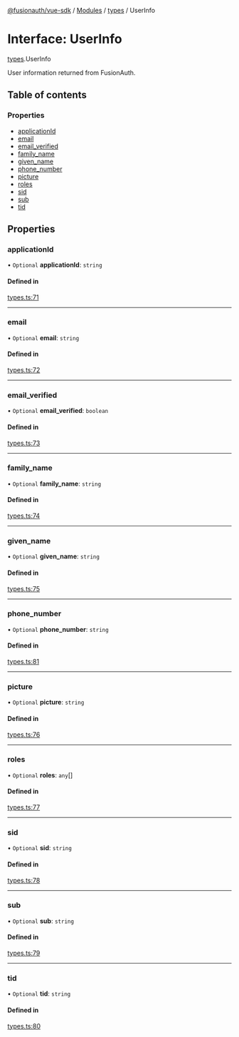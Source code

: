 [@fusionauth/vue-sdk](../README.md) / [Modules](../modules.md) / [types](../modules/types.md) / UserInfo

# Interface: UserInfo

[types](../modules/types.md).UserInfo

User information returned from FusionAuth.

## Table of contents

### Properties

- [applicationId](types.UserInfo.md#applicationid)
- [email](types.UserInfo.md#email)
- [email_verified](types.UserInfo.md#email_verified)
- [family_name](types.UserInfo.md#family_name)
- [given_name](types.UserInfo.md#given_name)
- [phone_number](types.UserInfo.md#phone_number)
- [picture](types.UserInfo.md#picture)
- [roles](types.UserInfo.md#roles)
- [sid](types.UserInfo.md#sid)
- [sub](types.UserInfo.md#sub)
- [tid](types.UserInfo.md#tid)

## Properties

### applicationId

• `Optional` **applicationId**: `string`

#### Defined in

[types.ts:71](https://github.com/FusionAuth/fusionauth-javascript-sdk/blob/fcd17d440e603901f23776175e07b35fc625e758/packages/sdk-vue/src/types.ts#L71)

---

### email

• `Optional` **email**: `string`

#### Defined in

[types.ts:72](https://github.com/FusionAuth/fusionauth-javascript-sdk/blob/fcd17d440e603901f23776175e07b35fc625e758/packages/sdk-vue/src/types.ts#L72)

---

### email_verified

• `Optional` **email_verified**: `boolean`

#### Defined in

[types.ts:73](https://github.com/FusionAuth/fusionauth-javascript-sdk/blob/fcd17d440e603901f23776175e07b35fc625e758/packages/sdk-vue/src/types.ts#L73)

---

### family_name

• `Optional` **family_name**: `string`

#### Defined in

[types.ts:74](https://github.com/FusionAuth/fusionauth-javascript-sdk/blob/fcd17d440e603901f23776175e07b35fc625e758/packages/sdk-vue/src/types.ts#L74)

---

### given_name

• `Optional` **given_name**: `string`

#### Defined in

[types.ts:75](https://github.com/FusionAuth/fusionauth-javascript-sdk/blob/fcd17d440e603901f23776175e07b35fc625e758/packages/sdk-vue/src/types.ts#L75)

---

### phone_number

• `Optional` **phone_number**: `string`

#### Defined in

[types.ts:81](https://github.com/FusionAuth/fusionauth-javascript-sdk/blob/fcd17d440e603901f23776175e07b35fc625e758/packages/sdk-vue/src/types.ts#L81)

---

### picture

• `Optional` **picture**: `string`

#### Defined in

[types.ts:76](https://github.com/FusionAuth/fusionauth-javascript-sdk/blob/fcd17d440e603901f23776175e07b35fc625e758/packages/sdk-vue/src/types.ts#L76)

---

### roles

• `Optional` **roles**: `any`[]

#### Defined in

[types.ts:77](https://github.com/FusionAuth/fusionauth-javascript-sdk/blob/fcd17d440e603901f23776175e07b35fc625e758/packages/sdk-vue/src/types.ts#L77)

---

### sid

• `Optional` **sid**: `string`

#### Defined in

[types.ts:78](https://github.com/FusionAuth/fusionauth-javascript-sdk/blob/fcd17d440e603901f23776175e07b35fc625e758/packages/sdk-vue/src/types.ts#L78)

---

### sub

• `Optional` **sub**: `string`

#### Defined in

[types.ts:79](https://github.com/FusionAuth/fusionauth-javascript-sdk/blob/fcd17d440e603901f23776175e07b35fc625e758/packages/sdk-vue/src/types.ts#L79)

---

### tid

• `Optional` **tid**: `string`

#### Defined in

[types.ts:80](https://github.com/FusionAuth/fusionauth-javascript-sdk/blob/fcd17d440e603901f23776175e07b35fc625e758/packages/sdk-vue/src/types.ts#L80)
